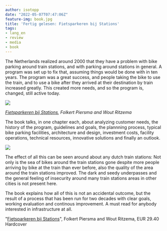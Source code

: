 ```yaml
---
author: isotopp
date: "2022-05-07T07:47:06Z"
feature-img: book.jpg
title: 'Fertig gelesen: Fietsparkeren bij Stations'
tags:
- lang_en
- review
- media
- book
---
```


The Netherlands realized around 2000 that they have a problem with bike parking around train stations, and with parking around stations in general.
A program was set up to fix that, assuming things would be done with in ten years.
The program was a great success, and people taking the bike to use the train, and to use a bike after they arrived at their destination by train increased greatly.
This created more needs, and so the program is, changed, still active today.

![](https://blog.koehntopp.info/uploads/2022/05/fietspark1.jpg)

*[Fietsparkeren bij Stations](https://www.amazon.de/-/en/Folkert-Piersma/dp/9068688286), Folkert Piersma and Wout Ritzema*

The book talks, in one chapter each, about analyzing customer needs, the history of the program, guidelines and goals, the plannning process, typical bike parking facilities, architecture and design, investment costs, facility operations, technical resources, innovative solutions and finally an outlook.

![](https://blog.koehntopp.info/uploads/2022/05/fietspark2.jpg)

The effect of all this can be seen around about any dutch train stations:
Not only is the sea of bikes around the train stations gone despite more people arriving by bike at the train than ever before,  also the quality of the area around the train stations improved.
The dark and seedy underpasses and the general feeling of insecurity around many train stations areas in other cities is not present here.

The book explains how all of this is not an accidental outcome, but the result of a process that has been run for two decades with clear goals, working evaluation and continous improvement.
A must read for anybody interested in infrastructure at all.

"[Fietsparkeren bij Stations](https://www.amazon.de/-/en/Folkert-Piersma/dp/9068688286)", Folkert Piersma and Wout Ritzema, EUR 29.40 Hardcover
